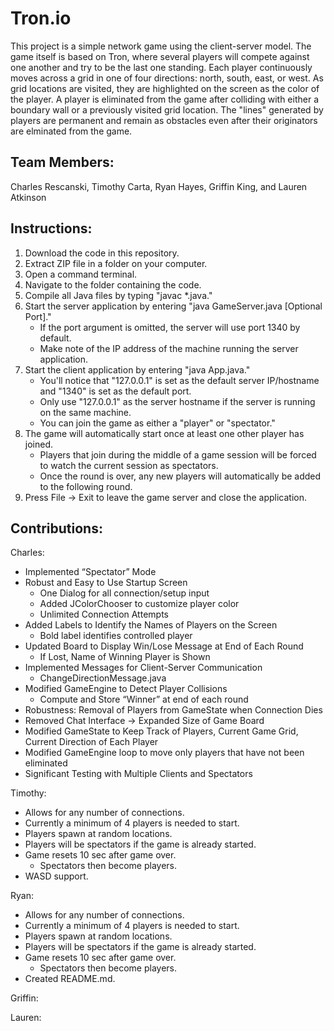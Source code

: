 # Tron.io

This project is a simple network game using the client-server model.
The game itself is based on Tron, where several players will compete
against one another and try to be the last one standing.  Each player continuously 
moves across a grid in one of four directions: north, south, east, or west.  As grid
locations are visited, they are highlighted on the screen as the color of the player.  A player
is eliminated from the game after colliding with either a boundary wall or a previously visited
grid location.  The "lines" generated by players are permanent and remain as obstacles even after
their originators are elminated from the game.  

## Team Members:

Charles Rescanski, Timothy Carta, Ryan Hayes, Griffin King, and Lauren Atkinson

## Instructions:

1. Download the code in this repository.
2. Extract ZIP file in a folder on your computer.
3. Open a command terminal.
4. Navigate to the folder containing the code.
5. Compile all Java files by typing "javac \*.java."
6. Start the server application by entering "java GameServer.java [Optional Port]."
   - If the port argument is omitted, the server will use port 1340 by default.
   - Make note of the IP address of the machine running the server application.
7. Start the client application by entering "java App.java."
   - You'll notice that "127.0.0.1" is set as the default server IP/hostname and "1340" is set as the default port.
   - Only use "127.0.0.1" as the server hostname if the server is running on the same machine.
   - You can join the game as either a "player" or "spectator."
8. The game will automatically start once at least one other player has joined.
   - Players that join during the middle of a game session will be forced to watch the current session as spectators.
   - Once the round is over, any new players will automatically be added to the following round.
9. Press File -> Exit to leave the game server and close the application.

## Contributions:

Charles:
* Implemented “Spectator” Mode
* Robust and Easy to Use Startup Screen
   - One Dialog for all connection/setup input
   - Added JColorChooser to customize player color
   - Unlimited Connection Attempts 
* Added Labels to Identify the Names of Players on the Screen
   - Bold label identifies controlled player
* Updated Board to Display Win/Lose Message at End of Each Round
   - If Lost, Name of Winning Player is Shown
* Implemented Messages for Client-Server Communication
   - ChangeDirectionMessage.java
* Modified GameEngine to Detect Player Collisions
   - Compute and Store “Winner” at end of each round
* Robustness: Removal of Players from GameState when Connection Dies
* Removed Chat Interface -> Expanded Size of Game Board
* Modified GameState to Keep Track of Players, Current Game Grid, Current Direction of Each Player
* Modified GameEngine loop to move only players that have not been eliminated
* Significant Testing with Multiple Clients and Spectators


Timothy:
* Allows for any number of connections.
* Currently a minimum of 4 players is needed to start.
* Players spawn at random locations.
* Players will be spectators if the game is already started.
* Game resets 10 sec after game over.
  * Spectators then become players.
* WASD support.

Ryan: 
* Allows for any number of connections.
* Currently a minimum of 4 players is needed to start.
* Players spawn at random locations.
* Players will be spectators if the game is already started.
* Game resets 10 sec after game over.
  * Spectators then become players.
* Created README.md.

Griffin:

Lauren:
